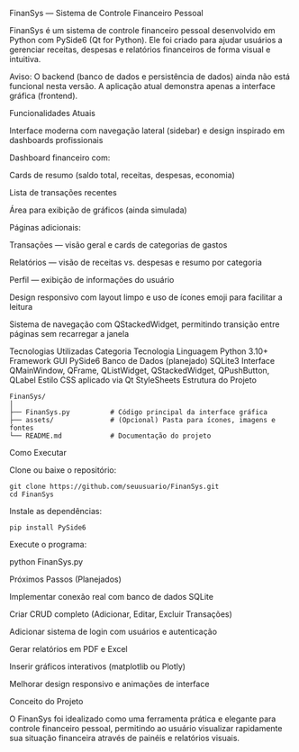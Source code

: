 FinanSys — Sistema de Controle Financeiro Pessoal

FinanSys é um sistema de controle financeiro pessoal desenvolvido em Python com PySide6 (Qt for Python).
Ele foi criado para ajudar usuários a gerenciar receitas, despesas e relatórios financeiros de forma visual e intuitiva.

Aviso: O backend (banco de dados e persistência de dados) ainda não está funcional nesta versão.
A aplicação atual demonstra apenas a interface gráfica (frontend).

Funcionalidades Atuais

Interface moderna com navegação lateral (sidebar) e design inspirado em dashboards profissionais

Dashboard financeiro com:

Cards de resumo (saldo total, receitas, despesas, economia)

Lista de transações recentes

Área para exibição de gráficos (ainda simulada)

Páginas adicionais:

Transações — visão geral e cards de categorias de gastos

Relatórios — visão de receitas vs. despesas e resumo por categoria

Perfil — exibição de informações do usuário

Design responsivo com layout limpo e uso de ícones emoji para facilitar a leitura

Sistema de navegação com QStackedWidget, permitindo transição entre páginas sem recarregar a janela

Tecnologias Utilizadas
Categoria	Tecnologia
Linguagem	Python 3.10+
Framework GUI	PySide6
Banco de Dados (planejado)	SQLite3
Interface	QMainWindow, QFrame, QListWidget, QStackedWidget, QPushButton, QLabel
Estilo	CSS aplicado via Qt StyleSheets
Estrutura do Projeto
```
FinanSys/
│
├── FinanSys.py          # Código principal da interface gráfica
├── assets/              # (Opcional) Pasta para ícones, imagens e fontes
└── README.md            # Documentação do projeto
```

Como Executar

Clone ou baixe o repositório:
```
git clone https://github.com/seuusuario/FinanSys.git
cd FinanSys
```


Instale as dependências:

```
pip install PySide6
```

Execute o programa:

python FinanSys.py

Próximos Passos (Planejados)

 Implementar conexão real com banco de dados SQLite

 Criar CRUD completo (Adicionar, Editar, Excluir Transações)

 Adicionar sistema de login com usuários e autenticação

 Gerar relatórios em PDF e Excel

 Inserir gráficos interativos (matplotlib ou Plotly)

 Melhorar design responsivo e animações de interface

Conceito do Projeto

O FinanSys foi idealizado como uma ferramenta prática e elegante para controle financeiro pessoal, permitindo ao usuário visualizar rapidamente sua situação financeira através de painéis e relatórios visuais.
